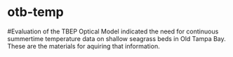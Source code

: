 # otb-temp

#Evaluation of the TBEP Optical Model indicated the need for continuous summertime temperature data on shallow seagrass beds in Old Tampa Bay. These are the materials for aquiring that information.
